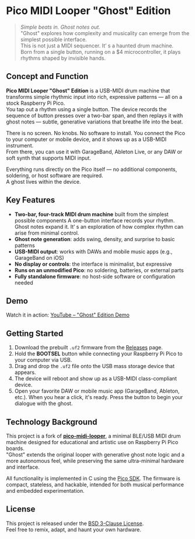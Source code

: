 # Pico MIDI Looper "Ghost" Edition

> *Simple beats in. Ghost notes out.*  
> "Ghost" explores how complexity and musicality can emerge from the simplest possible interface.  
> This is not just a MIDI sequencer. It’ s a haunted drum machine.  
> Born from a single button, running on a $4 microcontroller, it plays rhythms shaped by invisible hands.

## Concept and Function

**Pico MIDI Looper "Ghost" Edition** is a USB-MIDI drum machine that transforms simple rhythmic input into rich, expressive patterns —  all on a stock Raspberry Pi Pico.  
You tap out a rhythm using a single button. The device records the sequence of button presses over a two-bar span, and then replays it with ghost notes —  subtle, generative variations that breathe life into the beat.

There is no screen. No knobs. No software to install. You connect the Pico to your computer or mobile device, and it shows up as a USB-MIDI instrument.  
From there, you can use it with GarageBand, Ableton Live, or any DAW or soft synth that supports MIDI input.

Everything runs directly on the Pico itself —  no additional components, soldering, or host software are required.  
A ghost lives within the device.

## Key Features

- **Two-bar, four-track MIDI drum machine** built from the simplest possible components
  A one-button interface records your rhythm. Ghost notes expand it.
  It’ s an exploration of how complex rhythm can arise from minimal control.
- **Ghost note generation**: adds swing, density, and surprise to basic patterns
- **USB-MIDI output**: works with DAWs and mobile music apps (e.g., GarageBand on iOS)
- **No display or controls**: the interface is minimalist, but expressive
- **Runs on an unmodified Pico**: no soldering, batteries, or external parts
- **Fully standalone firmware**: no host-side software or configuration needed

## Demo

Watch it in action:
[YouTube –  "Ghost" Edition Demo](https://www.youtube.com/shorts/HNQDrlHFJ74)

## Getting Started

1. Download the prebuilt `.uf2` firmware from the [Releases](https://github.com/oyama/pico-midi-looper-ghost/releases) page.
2. Hold the **BOOTSEL** button while connecting your Raspberry Pi Pico to your computer via USB.
3. Drag and drop the `.uf2` file onto the USB mass storage device that appears.
4. The device will reboot and show up as a USB-MIDI class-compliant device.
5. Open your favorite DAW or mobile music app (GarageBand, Ableton, etc.). When you hear a click, it's ready. Press the button to begin your dialogue with the ghost.

## Technology Background

This project is a fork of [**pico-midi-looper**](https://github.com/oyama/pico-midi-looper), a minimal BLE/USB MIDI drum machine designed for educational and artistic use on Raspberry Pi Pico boards.  
"Ghost" extends the original looper with generative ghost note logic and a more autonomous feel, while preserving the same ultra-minimal hardware and interface.

All functionality is implemented in C using the [Pico SDK](https://github.com/raspberrypi/pico-sdk). The firmware is compact, stateless, and hackable, intended for both musical performance and embedded experimentation.

## License

This project is released under the [BSD 3-Clause License](LICENSE).  
Feel free to remix, adapt, and haunt your own hardware.
